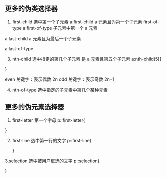 ## 更多的伪类选择器

1. first-child
   选中第一个子元素
   a:first-child a 元素且为第一个子元素
   first-of-type
   a:first-of-type 子元素中第一个 a 元素

a:last-child a 元素且为最后一个子元素

a:last-of-type

3. nth-child
   选中指定的第几个子元素
   是 a 元素且第五个子元素
   a:nth-child(5){

}

even 关键字：表示偶数 2n
odd 关键字：表示奇数 2n+1

4. nth-of-type
选中指定的子元素中第几个某种元素



## 更多的伪元素选择器

1. first-letter 第一个字母
 p::first-letter{

 }


2. first-line 选中第一行的文字
   p::first-line{

   }

3.selection 选中被用户框选的文字
   p::selection{
       
   }